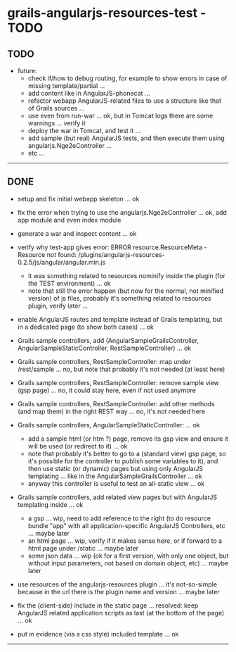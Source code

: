 
grails-angularjs-resources-test - TODO
======================================

TODO
----


- future:
	- check if/how to debug routing, for example to show errors in case of missing template/partial ...
	- add content like in AngularJS-phonecat ...
	- refactor webapp AngularJS-related files to use a structure like that of Grails sources ...
	- use even from run-war ... ok, but in Tomcat logs there are some warnings ... verify it
	- deploy the war in Tomcat, and test it ...
	- add sample (but real) AngularJS tests, and then execute them using angularjs.Nge2eController ...
	- etc ...

---------------


DONE
----

- setup and fix initial webapp skeleton ... ok
- fix the error when trying to use the angularjs.Nge2eController ... ok, add app module and even index module

- generate a war and inspect content ... ok

- verify why test-app gives error:
ERROR resource.ResourceMeta  - Resource not found: /plugins/angularjs-resources-0.2.5/js/angular/angular.min.js
  - it was something related to resources nominify inside the plugin (for the TEST environment) ... ok
  - note that still the error happen (but now for the normal, not minified version) of js files, 
    probably it's something related to resources plugin, verify later ...

- enable AngularJS routes and template instead of Grails templating, but in a dedicated page (to show both cases) ... ok

- Grails sample controllers, add (AngularSampleGrailsController, AngularSampleStaticController, RestSampleController) ... ok
- Grails sample controllers, RestSampleController: map under /rest/sample ... no, but note that probably it's not needed (at least here)
- Grails sample controllers, RestSampleController: remove sample view (gsp page) ... no, it could stay here, even if not used anymore
- Grails sample controllers, RestSampleController: add other methods (and map them) in the right REST way ... no, it's not needed here

- Grails sample controllers, AngularSampleStaticController: ... ok
  - add a sample html (or htm ?) page, remove its gsp view and ensure it will be used (or redirect to it) ... ok
  - note that probably it's better to go to a (standard view) gsp page, so it's possible for the controller to publish some variables to it),
    and then use static (or dynamic) pages but using only AngularJS templating ... like in the AngularSampleGrailsController ... ok
  - anyway this controller is useful to test an all-static view ... ok

- Grails sample controllers, add related view pages but with AngularJS templating inside ... ok
	- a gsp ... wip, need to add reference to the right (to do resource bundle "app" with all application-specific AngularJS Controllers, etc ... maybe later
	- an html page ... wip, verify if it makes sense here, or if forward to a html page under /static ... maybe later
	- some json data ... wip (ok for a first version, with only one object, but without input parameters, not based on domain object, etc) ... maybe later

- use resources of the angularjs-resources plugin ... it's not-so-simple because in the url there is the plugin name and version ... maybe later

- fix the (client-side) include in the static page ... resolved: keep AngularJS related application scripts as last (at the bottom of the page) ... ok
- put in evidence (via a css style) included template ... ok


---------------
